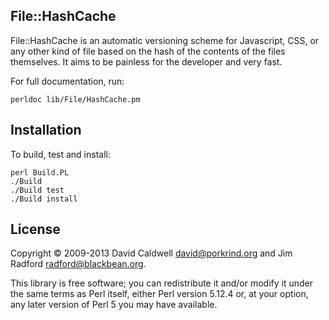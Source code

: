 File::HashCache
---------------

File::HashCache is an automatic versioning scheme for Javascript, CSS, or
any other kind of file based on the hash of the contents of the files
themselves. It aims to be painless for the developer and very fast.

For full documentation, run:

    perldoc lib/File/HashCache.pm

Installation
------------

To build, test and install:

    perl Build.PL
    ./Build
    ./Build test
    ./Build install

License
-------

Copyright © 2009-2013 David Caldwell <david@porkrind.org>
                  and Jim Radford <radford@blackbean.org>.

This library is free software; you can redistribute it and/or modify
it under the same terms as Perl itself, either Perl version 5.12.4 or,
at your option, any later version of Perl 5 you may have available.
